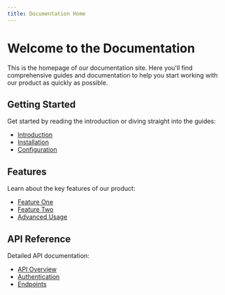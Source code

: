 ```yaml
---
title: Documentation Home
---
```


# Welcome to the Documentation

This is the homepage of our documentation site. Here you'll find comprehensive guides and documentation to help you start working with our product as quickly as possible.

## Getting Started

Get started by reading the introduction or diving straight into the guides:

- [Introduction](/introduction)
- [Installation](/getting-started/installation)
- [Configuration](/getting-started/configuration)

## Features

Learn about the key features of our product:

- [Feature One](/features/feature-one)
- [Feature Two](/features/feature-two)
- [Advanced Usage](/features/advanced-usage)

## API Reference

Detailed API documentation:

- [API Overview](/api/overview)
- [Authentication](/api/authentication)
- [Endpoints](/api/endpoints)

